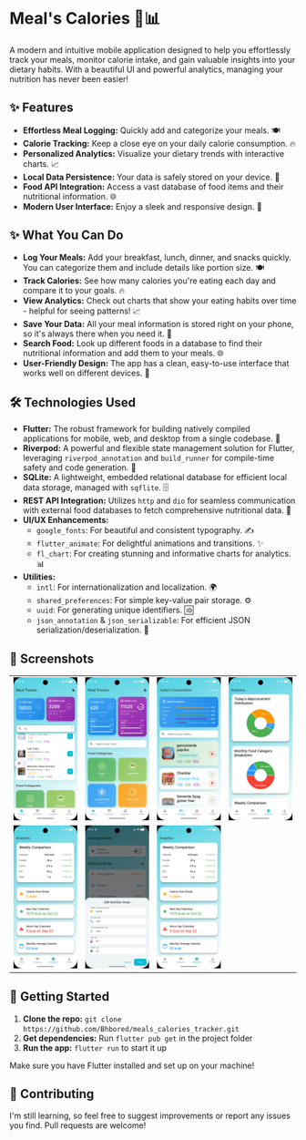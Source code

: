 
# Meal's Calories 🍎📊

A modern and intuitive mobile application designed to help you effortlessly track your meals, monitor calorie intake, and gain valuable insights into your dietary habits. With a beautiful UI and powerful analytics, managing your nutrition has never been easier!

## ✨ Features

*   **Effortless Meal Logging:** Quickly add and categorize your meals. 🍽️
*   **Calorie Tracking:** Keep a close eye on your daily calorie consumption. 🔥
*   **Personalized Analytics:** Visualize your dietary trends with interactive charts. 📈
*   **Local Data Persistence:** Your data is safely stored on your device. 💾
*   **Food API Integration:** Access a vast database of food items and their nutritional information. 🌐
*   **Modern User Interface:** Enjoy a sleek and responsive design. 📱

## ✨ What You Can Do

*   **Log Your Meals:** Add your breakfast, lunch, dinner, and snacks quickly. You can categorize them and include details like portion size. 🍽️
*   **Track Calories:** See how many calories you're eating each day and compare it to your goals. 🔥
*   **View Analytics:** Check out charts that show your eating habits over time - helpful for seeing patterns! 📈
*   **Save Your Data:** All your meal information is stored right on your phone, so it's always there when you need it. 💾
*   **Search Food:** Look up different foods in a database to find their nutritional information and add them to your meals. 🌐
*   **User-Friendly Design:** The app has a clean, easy-to-use interface that works well on different devices. 📱

## 🛠️ Technologies Used

*   **Flutter:** The robust framework for building natively compiled applications for mobile, web, and desktop from a single codebase. 💙
*   **Riverpod:** A powerful and flexible state management solution for Flutter, leveraging `riverpod_annotation` and `build_runner` for compile-time safety and code generation. 🚀
*   **SQLite:** A lightweight, embedded relational database for efficient local data storage, managed with `sqflite`. 🗄️
*   **REST API Integration:** Utilizes `http` and `dio` for seamless communication with external food databases to fetch comprehensive nutritional data. 📡
*   **UI/UX Enhancements:**
    *   `google_fonts`: For beautiful and consistent typography. ✍️
    *   `flutter_animate`: For delightful animations and transitions. ✨
    *   `fl_chart`: For creating stunning and informative charts for analytics. 📊
*   **Utilities:**
    *   `intl`: For internationalization and localization. 🌍
    *   `shared_preferences`: For simple key-value pair storage. ⚙️
    *   `uuid`: For generating unique identifiers. 🆔
    *   `json_annotation` & `json_serializable`: For efficient JSON serialization/deserialization. 🔄

## 📸 Screenshots

|                                                                                                                    |                                                                                                                    |                                                                                                                    |                                                                                                                    |
| :----------------------------------------------------------------------------------------------------------------: | :----------------------------------------------------------------------------------------------------------------: | :----------------------------------------------------------------------------------------------------------------: | :----------------------------------------------------------------------------------------------------------------: |
| ![1](https://github.com/Bhbored/meals_calories_tracker/blob/main/screenshots/Screenshot_1761113379.png) | ![2](https://github.com/Bhbored/meals_calories_tracker/blob/main/screenshots/Screenshot_1761117342.png) | ![3](https://github.com/Bhbored/meals_calories_tracker/blob/main/screenshots/Screenshot_1761117377.png) | ![4[]()](https://github.com/Bhbored/meals_calories_tracker/blob/main/screenshots/Screenshot_1761117385.png) |
| ![5](https://github.com/Bhbored/meals_calories_tracker/blob/main/screenshots/Screenshot_1761117387.png) | ![6](https://github.com/Bhbored/meals_calories_tracker/blob/main/screenshots/Screenshot_1761117395.png) |![6](https://github.com/Bhbored/meals_calories_tracker/blob/main/screenshots/Screenshot_1761117387.png) 


## 🚀 Getting Started

1.  **Clone the repo:** `git clone https://github.com/Bhbored/meals_calories_tracker.git`
2.  **Get dependencies:** Run `flutter pub get` in the project folder
3.  **Run the app:** `flutter run` to start it up

Make sure you have Flutter installed and set up on your machine!

## 🤝 Contributing

I'm still learning, so feel free to suggest improvements or report any issues you find. Pull requests are welcome!

